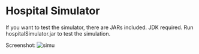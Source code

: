 # Hospital Simulator
If you want to test the simulator, there are JARs included. JDK required. Run hospitalSimulator.jar to test the simulation.

Screenshot:
![simu](https://user-images.githubusercontent.com/75932758/162035267-74cc185a-60e0-4e28-8514-43db285194a8.png)

